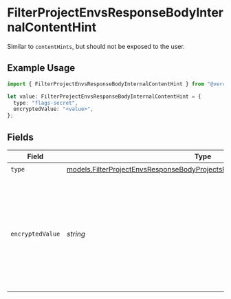 # FilterProjectEnvsResponseBodyInternalContentHint

Similar to `contentHints`, but should not be exposed to the user.

## Example Usage

```typescript
import { FilterProjectEnvsResponseBodyInternalContentHint } from "@vercel/sdk/models/filterprojectenvsop.js";

let value: FilterProjectEnvsResponseBodyInternalContentHint = {
  type: "flags-secret",
  encryptedValue: "<value>",
};
```

## Fields

| Field                                                                                                                                                          | Type                                                                                                                                                           | Required                                                                                                                                                       | Description                                                                                                                                                    |
| -------------------------------------------------------------------------------------------------------------------------------------------------------------- | -------------------------------------------------------------------------------------------------------------------------------------------------------------- | -------------------------------------------------------------------------------------------------------------------------------------------------------------- | -------------------------------------------------------------------------------------------------------------------------------------------------------------- |
| `type`                                                                                                                                                         | [models.FilterProjectEnvsResponseBodyProjectsResponse200ApplicationJSONType](../models/filterprojectenvsresponsebodyprojectsresponse200applicationjsontype.md) | :heavy_check_mark:                                                                                                                                             | N/A                                                                                                                                                            |
| `encryptedValue`                                                                                                                                               | *string*                                                                                                                                                       | :heavy_check_mark:                                                                                                                                             | Contains the `value` of the env variable, encrypted with a special key to make decryption possible in the subscriber Lambda.                                   |